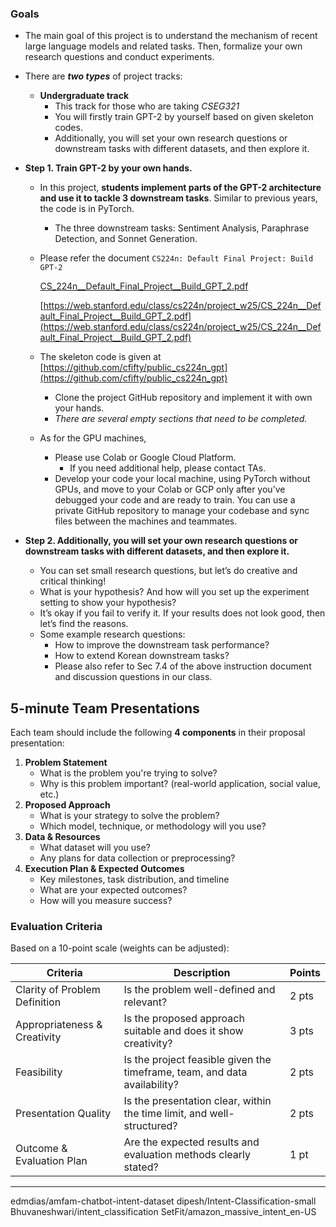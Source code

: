 ### Goals
- The main goal of this project is to understand the mechanism of recent large language models and related tasks. Then, formalize your own research questions and conduct experiments.
- There are _**two types**_ of project tracks:
    - **Undergraduate track**
        - This track for those who are taking _CSEG321_
        - You will firstly train GPT-2 by yourself based on given skeleton codes.
        - Additionally, you will set your own research questions or downstream tasks with different datasets, and then explore it.

- **Step 1. Train GPT-2 by your own hands.**
    - In this project, **students implement parts of the GPT-2 architecture and use it to tackle 3 downstream tasks**. Similar to previous years, the code is in PyTorch.
        
        - The three downstream tasks: Sentiment Analysis, Paraphrase Detection, and Sonnet Generation.
    - Please refer the document `CS224n: Default Final Project: Build GPT-2`
        
        [CS_224n__Default_Final_Project__Build_GPT_2.pdf](attachment:f80f876c-70e1-4d2d-8d5b-0ababcb6a467:CS_224n__Default_Final_Project__Build_GPT_2.pdf)
        
        [https://web.stanford.edu/class/cs224n/project_w25/CS_224n__Default_Final_Project__Build_GPT_2.pdf](https://web.stanford.edu/class/cs224n/project_w25/CS_224n__Default_Final_Project__Build_GPT_2.pdf)
        
    - The skeleton code is given at [https://github.com/cfifty/public_cs224n_gpt](https://github.com/cfifty/public_cs224n_gpt)
        
        - Clone the project GitHub repository and implement it with own your hands.
        - _There are several empty sections that need to be completed._
    - As for the GPU machines,
        
        - Please use Colab or Google Cloud Platform.
            - If you need additional help, please contact TAs.
        - Develop your code your local machine, using PyTorch without GPUs, and move to your Colab or GCP only after you’ve debugged your code and are ready to train. You can use a private GitHub repository to manage your codebase and sync files between the machines and teammates.
    
- **Step 2. Additionally, you will set your own research questions or downstream tasks with different datasets, and then explore it.**
    - You can set small research questions, but let’s do creative and critical thinking!
    - What is your hypothesis? And how will you set up the experiment setting to show your hypothesis?
    - It’s okay if you fail to verify it. If your results does not look good, then let’s find the reasons.
    - Some example research questions:
        - How to improve the downstream task performance?
        - How to extend Korean downstream tasks?
        - Please also refer to Sec 7.4 of the above instruction document and discussion questions in our class.

## 5-minute Team Presentations

Each team should include the following **4 components** in their proposal presentation:

1. **Problem Statement**
    - What is the problem you're trying to solve?
    - Why is this problem important? (real-world application, social value, etc.)
2. **Proposed Approach**
    - What is your strategy to solve the problem?
    - Which model, technique, or methodology will you use?
3. **Data & Resources**
    - What dataset will you use?
    - Any plans for data collection or preprocessing?
4. **Execution Plan & Expected Outcomes**
    - Key milestones, task distribution, and timeline
    - What are your expected outcomes?
    - How will you measure success?

### Evaluation Criteria

Based on a 10-point scale (weights can be adjusted):

| Criteria                      | Description                                                               | Points |
| ----------------------------- | ------------------------------------------------------------------------- | ------ |
| Clarity of Problem Definition | Is the problem well-defined and relevant?                                 | 2 pts  |
| Appropriateness & Creativity  | Is the proposed approach suitable and does it show creativity?            | 3 pts  |
| Feasibility                   | Is the project feasible given the timeframe, team, and data availability? | 2 pts  |
| Presentation Quality          | Is the presentation clear, within the time limit, and well-structured?    | 2 pts  |
| Outcome & Evaluation Plan     | Are the expected results and evaluation methods clearly stated?           | 1 pt   |

---



edmdias/amfam-chatbot-intent-dataset
dipesh/Intent-Classification-small
Bhuvaneshwari/intent_classification
SetFit/amazon_massive_intent_en-US
